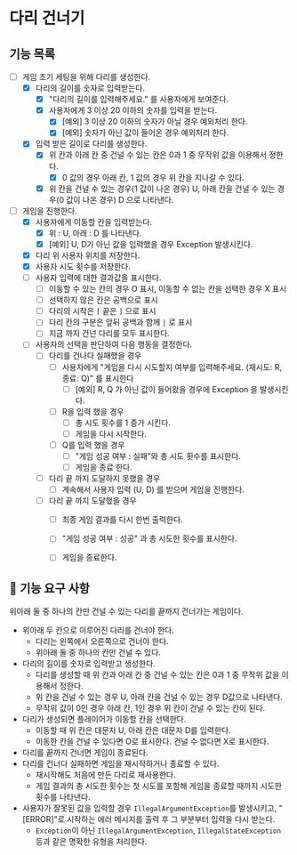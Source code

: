 # 다리 건너기

## 기능 목록
- [ ] 게임 초기 세팅을 위해 다리를 생성한다.
  - [x] 다리의 길이를 숫자로 입력받는다.
    - [x] "다리의 길이를 입력해주세요." 를 사용자에게 보여준다.
    - [x] 사용자에게 3 이상 20 이하의 숫자를 입력을 받는다.
      - [x] [예외] 3 이상 20 이하의 숫자가 아닐 경우 예외처리 한다. 
      - [x] [예외] 숫자가 아닌 값이 들어온 경우 예외처리 한다.
  - [x] 입력 받은 길이로 다리를 생성한다.
    - [x] 위 칸과 아래 칸 중 건널 수 있는 칸은 0과 1 중 무작위 값을 이용해서 정한다.
      - [x] 0 값의 경우 아래 칸, 1 값의 경우 위 칸을 지나갈 수 있다.
    - [x] 위 칸을 건널 수 있는 경우(1 값이 나온 경우) U, 아래 칸을 건널 수 있는 경우(0 값이 나온 경우) D 으로 나타낸다.
- [ ] 게임을 진행한다.
  - [x] 사용자에게 이동할 칸을 입력받는다.
    - [x] 위 : U, 아래 : D 를 나타낸다.
    - [x] [예외] U, D가 아닌 값을 입력했을 경우 Exception 발생시킨다.
  - [x] 다리 위 사용자 위치를 저장한다.
  - [x] 사용자 시도 횟수를 저장한다.
  - [ ] 사용자 입력에 대한 결과값을 표시한다.
    - [ ] 이동할 수 있는 칸의 경우 O 표시, 이동할 수 없는 칸을 선택한 경우 X 표시
    - [ ] 선택하지 않은 칸은 공백으로 표시
    - [ ] 다리의 시작은 ```[``` 끝은 ```]``` 으로 표시
    - [ ] 다리 칸의 구분은 앞뒤 공백과 함께 ```|``` 로 표시
    - [ ] 지금 까지 건넌 다리를 모두 표시한다.
  - [ ] 사용자의 선택을 판단하여 다음 행동을 결정한다.
    - [ ] 다리를 건나다 실패했을 경우
      - [ ] 사용자에게 "게임을 다시 시도할지 여부를 입력해주세요. (재시도: R, 종료: Q)" 를 표시한다
        - [ ] [예외] R, Q 가 아닌 값이 들어왔을 경우에 Exception 을 발생시킨다.
      - [ ] R을 입력 했을 경우
        - [ ] 총 시도 횟수를 1 증가 시킨다.
        - [ ] 게임을 다시 시작한다.
      - [ ] Q를 입력 했을 경우
        - [ ] "게임 성공 여부 : 실패"와 총 시도 횟수를 표시한다.
        - [ ] 게임을 종료 한다.
    - [ ] 다리 끝 까지 도달하지 못했을 경우
      - [ ] 계속해서 사용자 입력 (U, D) 를 받으며 게임을 진행한다.
    - [ ] 다리 끝 까지 도달했을 경우
      - [ ] 최종 게임 결과를 다시 한번 출력한다.
      - [ ] "게임 성공 여부 : 성공" 과 총 시도한 횟수를 표시한다.
      - [ ] 게임을 종료한다.



## 🚀 기능 요구 사항
위아래 둘 중 하나의 칸만 건널 수 있는 다리를 끝까지 건너가는 게임이다.

- 위아래 두 칸으로 이루어진 다리를 건너야 한다.
  - 다리는 왼쪽에서 오른쪽으로 건너야 한다.
  - 위아래 둘 중 하나의 칸만 건널 수 있다.
- 다리의 길이를 숫자로 입력받고 생성한다.
  - 다리를 생성할 때 위 칸과 아래 칸 중 건널 수 있는 칸은 0과 1 중 무작위 값을 이용해서 정한다.
  - 위 칸을 건널 수 있는 경우 U, 아래 칸을 건널 수 있는 경우 D값으로 나타낸다.
  - 무작위 값이 0인 경우 아래 칸, 1인 경우 위 칸이 건널 수 있는 칸이 된다.
- 다리가 생성되면 플레이어가 이동할 칸을 선택한다.
  - 이동할 때 위 칸은 대문자 U, 아래 칸은 대문자 D를 입력한다.
  - 이동한 칸을 건널 수 있다면 O로 표시한다. 건널 수 없다면 X로 표시한다.
- 다리를 끝까지 건너면 게임이 종료된다.
- 다리를 건너다 실패하면 게임을 재시작하거나 종료할 수 있다.
  - 재시작해도 처음에 만든 다리로 재사용한다.
  - 게임 결과의 총 시도한 횟수는 첫 시도를 포함해 게임을 종료할 때까지 시도한 횟수를 나타낸다.
- 사용자가 잘못된 값을 입력할 경우 ```IllegalArgumentException```를 발생시키고, "[ERROR]"로 시작하는 에러 메시지를 출력 후 그 부분부터 입력을 다시 받는다.
  - ```Exception```이 아닌 ```IllegalArgumentException```, ```IllegalStateException``` 등과 같은 명확한 유형을 처리한다.